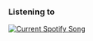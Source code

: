 

<h3> Listening to </h3>
<a href="https://open.spotify.com/user/tadmq9clsockojsg4lpgg2fxg">
  <img src="https://spotify-readme-orcin.vercel.app/api?theme=dark&scan=true&rainbow=true" alt="Current Spotify Song">
</a>
